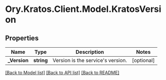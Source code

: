 # Ory.Kratos.Client.Model.KratosVersion

## Properties

Name | Type | Description | Notes
------------ | ------------- | ------------- | -------------
**_Version** | **string** | Version is the service&#39;s version. | [optional] 

[[Back to Model list]](../README.md#documentation-for-models) [[Back to API list]](../README.md#documentation-for-api-endpoints) [[Back to README]](../README.md)

